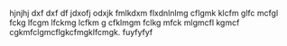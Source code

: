 hjnjhj dxf dxf df jdxofj odxjk fmlkdxm flxdnlnlmg cflgmk klcfm glfc mcfgl 
fckg lfcgm lfckmg lcfkm g
cfklmgm fclkg mfck mlgmcfl kgmcf
cgkmfclgmcflgkcfmgklfcmgk.
fuyfyfyf